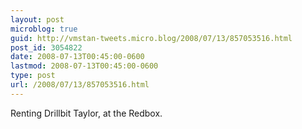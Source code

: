 ```yaml
---
layout: post
microblog: true
guid: http://vmstan-tweets.micro.blog/2008/07/13/857053516.html
post_id: 3054822
date: 2008-07-13T00:45:00-0600
lastmod: 2008-07-13T00:45:00-0600
type: post
url: /2008/07/13/857053516.html
---
```

Renting Drillbit Taylor, at the Redbox.
